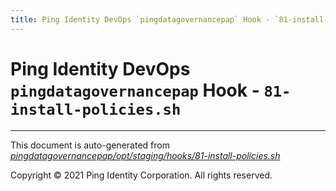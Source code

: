 ```yaml
---
title: Ping Identity DevOps `pingdatagovernancepap` Hook - `81-install-policies.sh`
---
```


# Ping Identity DevOps `pingdatagovernancepap` Hook - `81-install-policies.sh`

---
This document is auto-generated from _[pingdatagovernancepap/opt/staging/hooks/81-install-policies.sh](https://github.com/pingidentity/pingidentity-docker-builds/blob/master/pingdatagovernancepap/opt/staging/hooks/81-install-policies.sh)_

Copyright © 2021 Ping Identity Corporation. All rights reserved.
